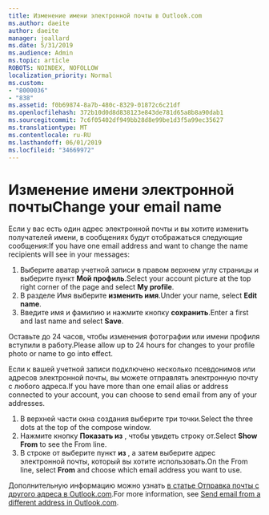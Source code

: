 ```yaml
---
title: Изменение имени электронной почты в Outlook.com
ms.author: daeite
author: daeite
manager: joallard
ms.date: 5/31/2019
ms.audience: Admin
ms.topic: article
ROBOTS: NOINDEX, NOFOLLOW
localization_priority: Normal
ms.custom:
- "8000036"
- "838"
ms.assetid: f0b69874-8a7b-480c-8329-01872c6c21df
ms.openlocfilehash: 372b10d0d8d838123e843de781d65a8b8a90dab1
ms.sourcegitcommit: 7c6f05402df949bb28d8e99be1d3f5a99ec35627
ms.translationtype: MT
ms.contentlocale: ru-RU
ms.lasthandoff: 06/01/2019
ms.locfileid: "34669972"
---
```

# <a name="change-your-email-name"></a><span data-ttu-id="eefbd-102">Изменение имени электронной почты</span><span class="sxs-lookup"><span data-stu-id="eefbd-102">Change your email name</span></span>

<span data-ttu-id="eefbd-103">Если у вас есть один адрес электронной почты и вы хотите изменить получателей имени, в сообщениях будут отображаться следующие сообщения:</span><span class="sxs-lookup"><span data-stu-id="eefbd-103">If you have one email address and want to change the name recipients will see in your messages:</span></span>
  
1. <span data-ttu-id="eefbd-104">Выберите аватар учетной записи в правом верхнем углу страницы и выберите пункт **Мой профиль**.</span><span class="sxs-lookup"><span data-stu-id="eefbd-104">Select your account picture at the top right corner of the page and select **My profile**.</span></span>
1. <span data-ttu-id="eefbd-105">В разделе Имя выберите **изменить имя**.</span><span class="sxs-lookup"><span data-stu-id="eefbd-105">Under your name, select **Edit name**.</span></span>
1. <span data-ttu-id="eefbd-106">Введите имя и фамилию и нажмите кнопку **сохранить**.</span><span class="sxs-lookup"><span data-stu-id="eefbd-106">Enter a first and last name and select **Save**.</span></span>

<span data-ttu-id="eefbd-107">Оставьте до 24 часов, чтобы изменения фотографии или имени профиля вступили в работу.</span><span class="sxs-lookup"><span data-stu-id="eefbd-107">Please allow up to 24 hours for changes to your profile photo or name to go into effect.</span></span>
  
<span data-ttu-id="eefbd-108">Если к вашей учетной записи подключено несколько псевдонимов или адресов электронной почты, вы можете отправлять электронную почту с любого адреса.</span><span class="sxs-lookup"><span data-stu-id="eefbd-108">If you have more than one email alias or address connected to your account, you can choose to send email from any of your addresses.</span></span>
  
1. <span data-ttu-id="eefbd-109">В верхней части окна создания выберите три точки.</span><span class="sxs-lookup"><span data-stu-id="eefbd-109">Select the three dots at the top of the compose window.</span></span>
1. <span data-ttu-id="eefbd-110">Нажмите кнопку **Показать из** , чтобы увидеть строку от.</span><span class="sxs-lookup"><span data-stu-id="eefbd-110">Select **Show From** to see the From line.</span></span>
1. <span data-ttu-id="eefbd-111">В строке от выберите пункт **из** , а затем выберите адрес электронной почты, который вы хотите использовать.</span><span class="sxs-lookup"><span data-stu-id="eefbd-111">On the From line, select **From** and choose which email address you want to use.</span></span>

<span data-ttu-id="eefbd-112">Дополнительную информацию можно узнать [в статье Отправка почты с другого адреса в Outlook.com](https://go.microsoft.com/fwlink/p/?linkid=2001701&amp;clcid=0x409).</span><span class="sxs-lookup"><span data-stu-id="eefbd-112">For more information, see [Send email from a different address in Outlook.com](https://go.microsoft.com/fwlink/p/?linkid=2001701&amp;clcid=0x409).</span></span>